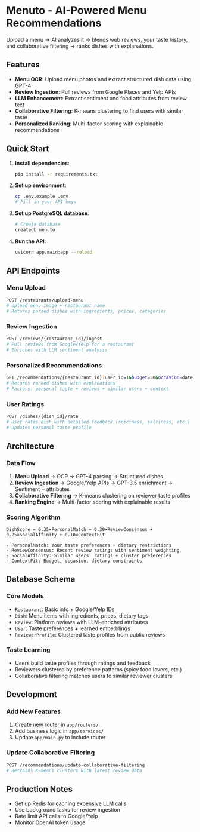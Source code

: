 # Menuto - AI-Powered Menu Recommendations

Upload a menu → AI analyzes it → blends web reviews, your taste history, and collaborative filtering → ranks dishes with explanations.

## Features

- **Menu OCR**: Upload menu photos and extract structured dish data using GPT-4
- **Review Ingestion**: Pull reviews from Google Places and Yelp APIs
- **LLM Enhancement**: Extract sentiment and food attributes from review text
- **Collaborative Filtering**: K-means clustering to find users with similar taste
- **Personalized Ranking**: Multi-factor scoring with explainable recommendations

## Quick Start

1. **Install dependencies**:
   ```bash
   pip install -r requirements.txt
   ```

2. **Set up environment**:
   ```bash
   cp .env.example .env
   # Fill in your API keys
   ```

3. **Set up PostgreSQL database**:
   ```bash
   # Create database
   createdb menuto
   ```

4. **Run the API**:
   ```bash
   uvicorn app.main:app --reload
   ```

## API Endpoints

### Menu Upload
```bash
POST /restaurants/upload-menu
# Upload menu image + restaurant name
# Returns parsed dishes with ingredients, prices, categories
```

### Review Ingestion
```bash
POST /reviews/{restaurant_id}/ingest
# Pull reviews from Google/Yelp for a restaurant
# Enriches with LLM sentiment analysis
```

### Personalized Recommendations
```bash
GET /recommendations/{restaurant_id}?user_id=1&budget=50&occasion=date_night
# Returns ranked dishes with explanations
# Factors: personal taste + reviews + similar users + context
```

### User Ratings
```bash
POST /dishes/{dish_id}/rate
# User rates dish with detailed feedback (spiciness, saltiness, etc.)
# Updates personal taste profile
```

## Architecture

### Data Flow
1. **Menu Upload** → OCR → GPT-4 parsing → Structured dishes
2. **Review Ingestion** → Google/Yelp APIs → GPT-3.5 enrichment → Sentiment + attributes
3. **Collaborative Filtering** → K-means clustering on reviewer taste profiles
4. **Ranking Engine** → Multi-factor scoring with explainable results

### Scoring Algorithm
```
DishScore = 0.35×PersonalMatch + 0.30×ReviewConsensus + 0.25×SocialAffinity + 0.10×ContextFit

- PersonalMatch: Your taste preferences + dietary restrictions
- ReviewConsensus: Recent review ratings with sentiment weighting  
- SocialAffinity: Similar users' ratings + cluster preferences
- ContextFit: Budget, occasion, dietary constraints
```

## Database Schema

### Core Models
- `Restaurant`: Basic info + Google/Yelp IDs
- `Dish`: Menu items with ingredients, prices, dietary tags
- `Review`: Platform reviews with LLM-enriched attributes
- `User`: Taste preferences + learned embeddings
- `ReviewerProfile`: Clustered taste profiles from public reviews

### Taste Learning
- Users build taste profiles through ratings and feedback
- Reviewers clustered by preference patterns (spicy food lovers, etc.)
- Collaborative filtering matches users to similar reviewer clusters

## Development

### Add New Features
1. Create new router in `app/routers/`
2. Add business logic in `app/services/` 
3. Update `app/main.py` to include router

### Update Collaborative Filtering
```bash
POST /recommendations/update-collaborative-filtering
# Retrains K-means clusters with latest review data
```

## Production Notes

- Set up Redis for caching expensive LLM calls
- Use background tasks for review ingestion
- Rate limit API calls to Google/Yelp
- Monitor OpenAI token usage